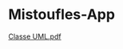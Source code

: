 ﻿# Mistoufles-App
[Classe UML.pdf](https://github.com/user-attachments/files/17493727/Classe.UML.pdf)

